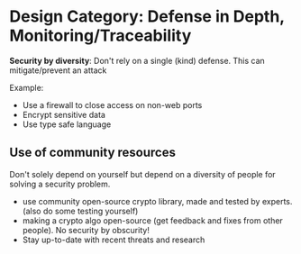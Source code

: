 # Design Category: Defense in Depth, Monitoring/Traceability

__Security by diversity__: Don't rely on a single (kind) defense. This can mitigate/prevent an attack

Example:

- Use a firewall to close access on non-web ports
- Encrypt sensitive data
- Use type safe language

## Use of community resources

Don't solely depend on yourself but depend on a diversity of people for solving a security problem.

- use community open-source crypto library, made and tested by experts. (also do some testing yourself)
- making a crypto algo open-source (get feedback and fixes from other people). No security by obscurity!
- Stay up-to-date with recent threats and research

